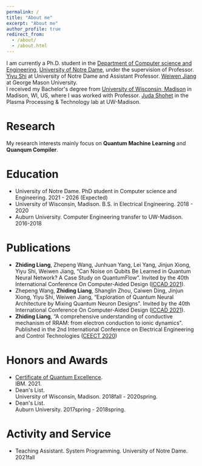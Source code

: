 ```yaml
---
permalink: /
title: "About me"
excerpt: "About me"
author_profile: true
redirect_from: 
  - /about/
  - /about.html
---
```

I am currently a Ph.D. student in the [Department of Computer science and Engineering](https://cse.nd.edu/), [University of Notre Dame](https://www.nd.edu//), under the supervision of Professor. [Yiyu Shi](https://engineering.nd.edu/faculty/yiyu-shi/) at University of Notre Dame and Assistant Professor. [Weiwen Jiang](https://jqub.github.io/) at George Mason University. <br> 
I received my Bachelor's degree from [University of Wisconsin, Madison](https://www.wisc.edu/) in Madison, WI, US, where I was worked with Professor. [Juda Shohet](https://directory.engr.wisc.edu/ece/Faculty/Shohet_J-/) in the Plasma Processing & Technology lab at UW-Madison.

# Research
My research interests mainly focus on **Quantum Machine Learning** and **Quanqum Compiler**.

# Education

* University of Notre Dame. PhD student in Computer science and Engineering. 2021 - 2026 (Expected)
* University of Wisconsin, Madison. B.S. in Electrical Engineering. 2018 - 2020
* Auburn University. Computer Engineering transfer to UW-Madison. 2016-2018

# Publications
* **Zhiding Liang**, Zhepeng Wang, Junhuan Yang, Lei Yang, Jinjun Xiong, Yiyu Shi, Weiwen Jiang, “Can Noise on Qubits Be Learned in Quantum Neural Network? A Case Study on QuantumFlow”. Invited by the 40th International Conference On
Computer-Aided Design ([ICCAD 2021](https://iccad.com/index.php/)).
* Zhepeng Wang, **Zhiding Liang**, Shanglin Zhou, Caiwen Ding, Jinjun Xiong, Yiyu Shi, Weiwen Jiang, “Exploration of Quantum Neural Architecture by Mixing Quantum Neuron Designs". Invited by the 40th International Conference On
Computer-Aided Design ([ICCAD 2021](https://iccad.com/index.php/)).
* **Zhiding Liang**, “A comprehensive understanding of conductive mechanism of RRAM: from electron conduction to ionic dynamics". Published in the 2nd International Conference on Electrical Engineering and Control Technologies ([CEECT 2020](https://www.ceect.org/))

# Honors and Awards
* [Certificate of Quantum Excellence](https://jqub.github.io/2021/08/27/news_21_08_27-IBMQ/index.html). <br>IBM. 2021.
* Dean's List. <br> University of Wisconsin, Madison. 2018fall - 2020spring.
* Dean's List. <br> Auburn University. 2017spring - 2018spring.


# Activity and Service
* Teaching Assistant. System Programming. University of Notre Dame. 2021fall
<!---Experience--->